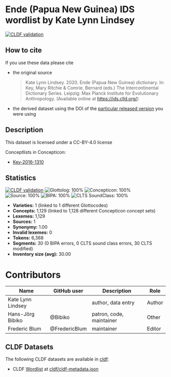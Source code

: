 # Ende (Papua New Guinea) IDS wordlist by Kate Lynn Lindsey

[![CLDF validation](https://github.com/intercontinental-dictionary-series/lindseyende/workflows/CLDF-validation/badge.svg)](https://github.com/intercontinental-dictionary-series/lindseyende/actions?query=workflow%3ACLDF-validation)

## How to cite

If you use these data please cite
- the original source
  > Kate Lynn Lindsey. 2020. Ende (Papua New Guinea) dictionary. In: Key, Mary Ritchie & Comrie, Bernard (eds.) The Intercontinental Dictionary Series. Leipzig: Max Planck Institute for Evolutionary Anthropology. (Available online at https://ids.clld.org/)
- the derived dataset using the DOI of the [particular released version](../../releases/) you were using

## Description


This dataset is licensed under a CC-BY-4.0 license


Conceptlists in Concepticon:
- [Key-2016-1310](https://concepticon.clld.org/contributions/Key-2016-1310)
## Statistics


[![CLDF validation](https://github.com/intercontinental-dictionary-series/lindseyende/workflows/CLDF-validation/badge.svg)](https://github.com/intercontinental-dictionary-series/lindseyende/actions?query=workflow%3ACLDF-validation)
![Glottolog: 100%](https://img.shields.io/badge/Glottolog-100%25-brightgreen.svg "Glottolog: 100%")
![Concepticon: 100%](https://img.shields.io/badge/Concepticon-100%25-brightgreen.svg "Concepticon: 100%")
![Source: 100%](https://img.shields.io/badge/Source-100%25-brightgreen.svg "Source: 100%")
![BIPA: 100%](https://img.shields.io/badge/BIPA-100%25-brightgreen.svg "BIPA: 100%")
![CLTS SoundClass: 100%](https://img.shields.io/badge/CLTS%20SoundClass-100%25-brightgreen.svg "CLTS SoundClass: 100%")

- **Varieties:** 1 (linked to 1 different Glottocodes)
- **Concepts:** 1,129 (linked to 1,128 different Concepticon concept sets)
- **Lexemes:** 1,129
- **Sources:** 1
- **Synonymy:** 1.00
- **Invalid lexemes:** 0
- **Tokens:** 6,368
- **Segments:** 30 (0 BIPA errors, 0 CLTS sound class errors, 30 CLTS modified)
- **Inventory size (avg):** 30.00

# Contributors

Name               | GitHub user     | Description                          | Role
---                | ---             | ---                                  | ---
Kate Lynn Lindsey |  | author, data entry | Author
Hans-Jörg Bibiko | @Bibiko | patron, code, maintainer | Other
Frederic Blum | @FredericBlum | maintainer | Editor




## CLDF Datasets

The following CLDF datasets are available in [cldf](cldf):

- CLDF [Wordlist](https://github.com/cldf/cldf/tree/master/modules/Wordlist) at [cldf/cldf-metadata.json](cldf/cldf-metadata.json)